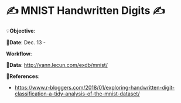 # ✍ MNIST Handwritten Digits ✍

💡**Objective**:

📅**Date**: Dec. 13 -

**Workflow**:

🔢**Data**: http://yann.lecun.com/exdb/mnist/
 
📜**References**:
- https://www.r-bloggers.com/2018/01/exploring-handwritten-digit-classification-a-tidy-analysis-of-the-mnist-dataset/
